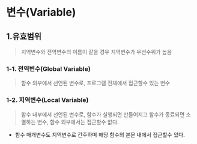 # 변수(Variable)

## 1.유효범위
>지역변수와 전역변수의 이름이 같을 경우 지역변수가 우선수위가 높음
### 1-1. 전역변수(Global Variable)
> 함수 외부에서 선언된 변수로, 프로그램 전체에서 접근할수 있는 변수
### 1-2. 지역변수(Local Variable)
> 함수 내부에서 선언된 변수로, 함수가 실행되면 만들어지고 함수가 종료되면 소멸하는 변수, 함수 외부에서는 접근할수 없다.
- 함수 매개변수도 지역변수로 간주하며 해당 함수의 본문 내에서 접근할수 있다.